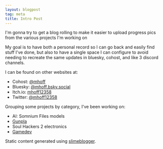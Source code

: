 ```yaml
---
layout: blogpost
tag: meta
title: Intro Post
---
```


I'm gonna try to get a blog rolling to make it easier to upload progress pics from the various projects I'm working on

My goal is to have both a personal record so I can go back and easily find stuff I've done,
but also to have a single space I can configure to avoid needing to recreate the same updates in bluesky, cohost, and like 3 discord channels.

I can be found on other websites at:

  - Cohost: [@mhoff](https://cohost.org/mhoff)
  - Bluesky: [@mhoff.bsky.social](https://bsky.app/profile/mhoff.bsky.social)
  - Itch.io: [mhoff12358](https://mhoff12358.itch.io)
  - Twitter: [@mhoff12358](https://twitter.com/mhoff12358)

Grouping some projects by category, I've been working on:

  - AI: Somnium Files models
  - [Gunpla]({{relativelink}}pages/gunpla.html)
  - Soul Hackers 2 electronics
  - [Gamedev]({{relativelink}}pages/gamedev.html)

Static content generated using [slimeblogger](https://github.com/slimelia/slimeblogger).